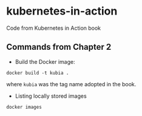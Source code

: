 # kubernetes-in-action

Code from Kubernetes in Action book

## Commands from Chapter 2

* Build the Docker image:

```
docker build -t kubia .
```

where `kubia` was the tag name adopted in the book.

* Listing locally stored images

```
docker images
```
